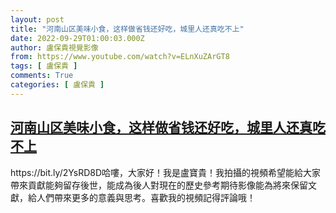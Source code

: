 ```yaml
---
layout: post
title: "河南山区美味小食，这样做省钱还好吃，城里人还真吃不上"
date: 2022-09-29T01:00:03.000Z
author: 盧保貴視覺影像
from: https://www.youtube.com/watch?v=ELnXuZArGT8
tags: [ 盧保貴 ]
comments: True
categories: [ 盧保貴 ]
---
```

<!--1664413203000-->
[河南山区美味小食，这样做省钱还好吃，城里人还真吃不上](https://www.youtube.com/watch?v=ELnXuZArGT8)
------

<div>
https://bit.ly/2YsRD8D哈嘍，大家好！我是盧寶貴！我拍攝的視頻希望能給大家帶來貢獻能夠留存後世，能成為後人對現在的歷史參考期待影像能為將來保留文獻，給人們帶來更多的意義與思考。喜歡我的視頻記得評論哦！
</div>
